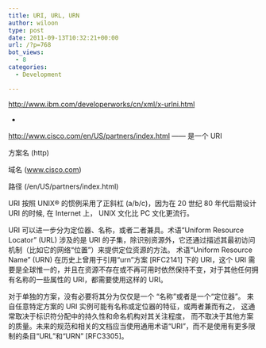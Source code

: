 ```yaml
---
title: URI, URL, URN
author: wiloon
type: post
date: 2011-09-13T10:32:21+00:00
url: /?p=768
bot_views:
  - 8
categories:
  - Development

---
```

http://www.ibm.com/developerworks/cn/xml/x-urlni.html
  
-
  
http://www.cisco.com/en/US/partners/index.html —— 是一个 URI
  
方案名 (http)
  
域名 (www.cisco.com)
  
路径 (/en/US/partners/index.html)
  
URI 按照 UNIX® 的惯例采用了正斜杠 (a/b/c)，因为在 20 世纪 80 年代后期设计 URI 的时候, 在 Internet 上， UNIX 文化比 PC 文化更流行。
  
URI 可以进一步分为定位器、名称，或者二者兼具。术语“Uniform Resource Locator” (URL) 涉及的是 URI 的子集，除识别资源外，它还通过描述其最初访问机制（比如它的网络“位置”）来提供定位资源的方法。 术语“Uniform Resource Name” (URN) 在历史上曾用于引用“urn”方案 [RFC2141] 下的 URI，这个 URI 需要是全球惟一的，并且在资源不存在或不再可用时依然保持不变，对于其他任何拥有名称的一些属性的 URI，都需要使用这样的 URI。
  
对于单独的方案，没有必要将其分为仅仅是一个 “名称”或者是一个“定位器”。 来自任意特定方案的 URI 实例可能有名称或定位器的特征，或两者兼而有之， 这通常取决于标识符分配中的持久性和命名机构对其关注程度， 而不取决于其他方案的质量。未来的规范和相关的文档应当使用通用术语“URI”，而不是使用有更多限制的条目“URL”和“URN” [RFC3305]。